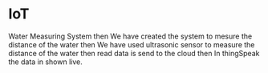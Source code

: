 # IoT
Water Measuring System
then
We have created the system to mesure the distance of the water
then
We have used ultrasonic sensor to measure the distance of the water
then
read data is send to the cloud
then
In thingSpeak the data in shown live.
